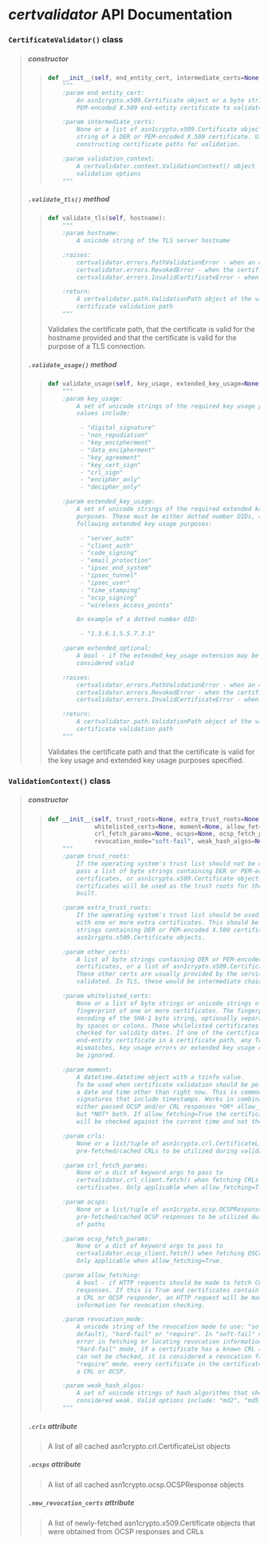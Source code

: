 # *certvalidator* API Documentation

### `CertificateValidator()` class

> ##### constructor
>
> > ```python
> > def __init__(self, end_entity_cert, intermediate_certs=None, validation_context=None):
> >     """
> >     :param end_entity_cert:
> >         An asn1crypto.x509.Certificate object or a byte string of the DER or
> >         PEM-encoded X.509 end-entity certificate to validate
> >
> >     :param intermediate_certs:
> >         None or a list of asn1crypto.x509.Certificate objects or a byte
> >         string of a DER or PEM-encoded X.509 certificate. Used in
> >         constructing certificate paths for validation.
> >
> >     :param validation_context:
> >         A certvalidator.context.ValidationContext() object that controls
> >         validation options
> >     """
> > ```
>
> ##### `.validate_tls()` method
>
> > ```python
> > def validate_tls(self, hostname):
> >     """
> >     :param hostname:
> >         A unicode string of the TLS server hostname
> >
> >     :raises:
> >         certvalidator.errors.PathValidationError - when an error occurs validating the path
> >         certvalidator.errors.RevokedError - when the certificate or another certificate in its path has been revoked
> >         certvalidator.errors.InvalidCertificateError - when the certificate is not valid for TLS or the hostname
> >
> >     :return:
> >         A certvalidator.path.ValidationPath object of the validated
> >         certificate validation path
> >     """
> > ```
> >
> > Validates the certificate path, that the certificate is valid for
> > the hostname provided and that the certificate is valid for the purpose
> > of a TLS connection.
>
> ##### `.validate_usage()` method
>
> > ```python
> > def validate_usage(self, key_usage, extended_key_usage=None, extended_optional=False):
> >     """
> >     :param key_usage:
> >         A set of unicode strings of the required key usage purposes. Valid
> >         values include:
> >
> >          - "digital_signature"
> >          - "non_repudiation"
> >          - "key_encipherment"
> >          - "data_encipherment"
> >          - "key_agreement"
> >          - "key_cert_sign"
> >          - "crl_sign"
> >          - "encipher_only"
> >          - "decipher_only"
> >
> >     :param extended_key_usage:
> >         A set of unicode strings of the required extended key usage
> >         purposes. These must be either dotted number OIDs, or one of the
> >         following extended key usage purposes:
> >
> >          - "server_auth"
> >          - "client_auth"
> >          - "code_signing"
> >          - "email_protection"
> >          - "ipsec_end_system"
> >          - "ipsec_tunnel"
> >          - "ipsec_user"
> >          - "time_stamping"
> >          - "ocsp_signing"
> >          - "wireless_access_points"
> >
> >         An example of a dotted number OID:
> >
> >          - "1.3.6.1.5.5.7.3.1"
> >
> >     :param extended_optional:
> >         A bool - if the extended_key_usage extension may be ommited and still
> >         considered valid
> >
> >     :raises:
> >         certvalidator.errors.PathValidationError - when an error occurs validating the path
> >         certvalidator.errors.RevokedError - when the certificate or another certificate in its path has been revoked
> >         certvalidator.errors.InvalidCertificateError - when the certificate is not valid for the usages specified
> >
> >     :return:
> >         A certvalidator.path.ValidationPath object of the validated
> >         certificate validation path
> >     """
> > ```
> >
> > Validates the certificate path and that the certificate is valid for
> > the key usage and extended key usage purposes specified.

### `ValidationContext()` class

> ##### constructor
>
> > ```python
> > def __init__(self, trust_roots=None, extra_trust_roots=None, other_certs=None,
> >              whitelisted_certs=None, moment=None, allow_fetching=False, crls=None,
> >              crl_fetch_params=None, ocsps=None, ocsp_fetch_params=None,
> >              revocation_mode="soft-fail", weak_hash_algos=None):
> >     """
> >     :param trust_roots:
> >         If the operating system's trust list should not be used, instead
> >         pass a list of byte strings containing DER or PEM-encoded X.509
> >         certificates, or asn1crypto.x509.Certificate objects. These
> >         certificates will be used as the trust roots for the path being
> >         built.
> >
> >     :param extra_trust_roots:
> >         If the operating system's trust list should be used, but augmented
> >         with one or more extra certificates. This should be a list of byte
> >         strings containing DER or PEM-encoded X.509 certificates, or
> >         asn1crypto.x509.Certificate objects.
> >
> >     :param other_certs:
> >         A list of byte strings containing DER or PEM-encoded X.509
> >         certificates, or a list of asn1crypto.x509.Certificate objects.
> >         These other certs are usually provided by the service/item being
> >         validated. In TLS, these would be intermediate chain certs.
> >
> >     :param whitelisted_certs:
> >         None or a list of byte strings or unicode strings of the SHA-1
> >         fingerprint of one or more certificates. The fingerprint is a hex
> >         encoding of the SHA-1 byte string, optionally separated into pairs
> >         by spaces or colons. These whilelisted certificates will not be
> >         checked for validity dates. If one of the certificates is an
> >         end-entity certificate in a certificate path, any TLS hostname
> >         mismatches, key usage errors or extended key usage errors will also
> >         be ignored.
> >
> >     :param moment:
> >         A datetime.datetime object with a tzinfo value.
> >         To be used when certificate validation should be performed based on
> >         a date and time other than right now. This is common when validating
> >         signatures that include timestamps. Works in combination with
> >         either passed OCSP and/or CRL responses *OR* allow_fetching=True,
> >         but *NOT* both. If allow_fetching=True the certificate revocation
> >         will be checked against the current time and not the passed moment.
> >
> >     :param crls:
> >         None or a list/tuple of asn1crypto.crl.CertificateList objects of
> >         pre-fetched/cached CRLs to be utilized during validation of paths
> >
> >     :param crl_fetch_params:
> >         None or a dict of keyword args to pass to
> >         certvalidator.crl_client.fetch() when fetching CRLs or associated
> >         certificates. Only applicable when allow_fetching=True.
> >
> >     :param ocsps:
> >         None or a list/tuple of asn1crypto.ocsp.OCSPResponse objects of
> >         pre-fetched/cached OCSP responses to be utilized during validation
> >         of paths
> >
> >     :param ocsp_fetch_params:
> >         None or a dict of keyword args to pass to
> >         certvalidator.ocsp_client.fetch() when fetching OSCP responses.
> >         Only applicable when allow_fetching=True.
> >
> >     :param allow_fetching:
> >         A bool - if HTTP requests should be made to fetch CRLs and OCSP
> >         responses. If this is True and certificates contain the location of
> >         a CRL or OCSP responder, an HTTP request will be made to obtain
> >         information for revocation checking.
> >
> >     :param revocation_mode:
> >         A unicode string of the revocation mode to use: "soft-fail" (the
> >         default), "hard-fail" or "require". In "soft-fail" mode, any sort of
> >         error in fetching or locating revocation information is ignored. In
> >         "hard-fail" mode, if a certificate has a known CRL or OCSP and it
> >         can not be checked, it is considered a revocation failure. In
> >         "require" mode, every certificate in the certificate path must have
> >         a CRL or OCSP.
> >
> >     :param weak_hash_algos:
> >         A set of unicode strings of hash algorithms that should be
> >         considered weak. Valid options include: "md2", "md5", "sha1"
> >     """
> > ```
>
> ##### `.crls` attribute
>
> > A list of all cached asn1crypto.crl.CertificateList objects
>
> ##### `.ocsps` attribute
>
> > A list of all cached asn1crypto.ocsp.OCSPResponse objects
>
> ##### `.new_revocation_certs` attribute
>
> > A list of newly-fetched asn1crypto.x509.Certificate objects that were
> > obtained from OCSP responses and CRLs

